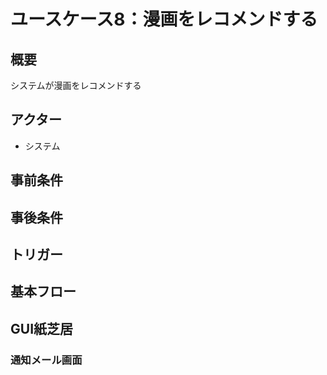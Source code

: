 # ユースケース8：漫画をレコメンドする
## 概要
システムが漫画をレコメンドする
## アクター
- システム
## 事前条件

## 事後条件

## トリガー

## 基本フロー

## GUI紙芝居
### 通知メール画面
